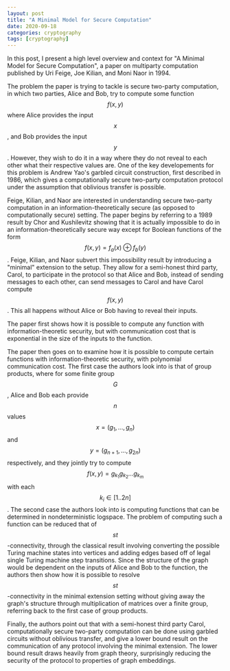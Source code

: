 ```yaml
---
layout: post
title: "A Minimal Model for Secure Computation"
date: 2020-09-18
categories: cryptography
tags: [cryptography]
---
```


In this post, I present a high level overview and context for "A Minimal Model for Secure Computation", a paper on multiparty computation published by Uri Feige, Joe Kilian, and Moni Naor in 1994.

The problem the paper is trying to tackle is secure two-party computation, in which two parties, Alice and Bob, try to compute some function $$f(x, y)$$ where Alice provides the input $$x$$, and Bob provides the input $$y$$. However, they wish to do it in a way where they do not reveal to each other what their respective values are. One of the key developements for this problem is Andrew Yao's garbled circuit construction, first described in 1986, which gives a computationally secure two-party computation protocol under the assumption that oblivious transfer is possible.

Feige, Kilian, and Naor are interested in understanding secure two-party computation in an information-theoretically secure (as opposed to computationally secure) setting. The paper begins by referring to a 1989 result by Chor and Kushilevitz showing that it is actually impossible to do in an information-theoretically secure way except for Boolean functions of the form $$f(x, y)=f_a(x) \oplus f_b(y)$$. Feige, Kilian, and Naor subvert this impossibility result by introducing a "minimal" extension to the setup. They allow for a semi-honest third party, Carol, to participate in the protocol so that Alice and Bob, instead of sending messages to each other, can send messages to Carol and have Carol compute $$f(x,y)$$. This all happens without Alice or Bob having to reveal their inputs.

The paper first shows how it is possible to compute any function with information-theoretic security, but with communication cost that is exponential in the size of the inputs to the function.

The paper then goes on to examine how it is possible to compute certain functions with information-theoretic security, with polynomial communication cost. The first case the authors look into is that of group products, where for some finite group $$G$$, Alice and Bob each provide $$n$$ values $$x=(g_1,\dots,g_n)$$ and $$y=(g_{n+1},\dots,g_{2n})$$ respectively, and they jointly try to compute $$f(x,y)=g_{k_1}g_{k_2}\dots g_{k_m}$$ with each $$k_i \in [1..2n]$$. The second case the authors look into is computing functions that can be determined in nondeterministic logspace. The problem of computing such a function can be reduced that of $$st$$-connectivity, through the classical result involving converting the possible Turing machine states into vertices and adding edges based off of legal single Turing machine step transitions. Since the structure of the graph would be dependent on the inputs of Alice and Bob to the function, the authors then show how it is possible to resolve $$st$$-connectivity in the minimal extension setting without giving away the graph's structure through multiplication of matrices over a finite group, referring back to the first case of group products.

Finally, the authors point out that with a semi-honest third party Carol, computationally secure two-party computation can be done using garbled circuits without oblivious transfer, and give a lower bound result on the communication of any protocol involving the minimal extension. The lower bound result draws heavily from graph theory, surprisingly reducing the security of the protocol to properties of graph embeddings.
